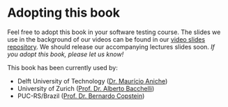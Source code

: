 

# Adopting this book

Feel free to adopt this book in your software testing course.
The slides we use in the background of our videos can be found
in our [video slides repository](https://github.com/sttp-book/video-slides).
We should release our accompanying lectures slides soon. _If you adopt
this book, please let us know!_

This book has been currently used by: 
* Delft University of Technology ([Dr. Maurício Aniche](https://www.mauricioaniche.com))
* University of Zurich ([Prof. Dr. Alberto Bacchelli](https://sback.it))
* PUC-RS/Brazil ([Prof. Dr. Bernardo Copstein](https://www.linkedin.com/in/bernardo-copstein-3226095))

